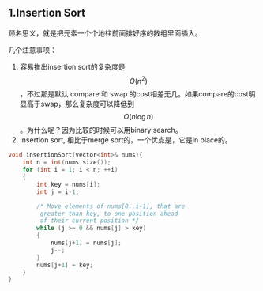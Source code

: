 ## 1.Insertion Sort

顾名思义，就是把元素一个个地往前面排好序的数组里面插入。

几个注意事项：

1. 容易推出insertion sort的复杂度是$$O(n^2)$$，不过那是默认 compare 和 swap 的cost相差无几。如果compare的cost明显高于swap，那么复杂度可以降低到$$O(n\log n)$$。为什么呢？因为比较的时候可以用binary search。
2. Insertion sort, 相比于merge sort的，一个优点是，它是in place的。

```cpp
void insertionSort(vector<int>& nums){
    int n = int(nums.size());
    for (int i = 1; i < n; ++i)
    {
        int key = nums[i];
        int j = i-1;

        /* Move elements of nums[0..i-1], that are
         greater than key, to one position ahead
         of their current position */
        while (j >= 0 && nums[j] > key)
        {
            nums[j+1] = nums[j];
            j--;
        }
        nums[j+1] = key;
    }
}
```



